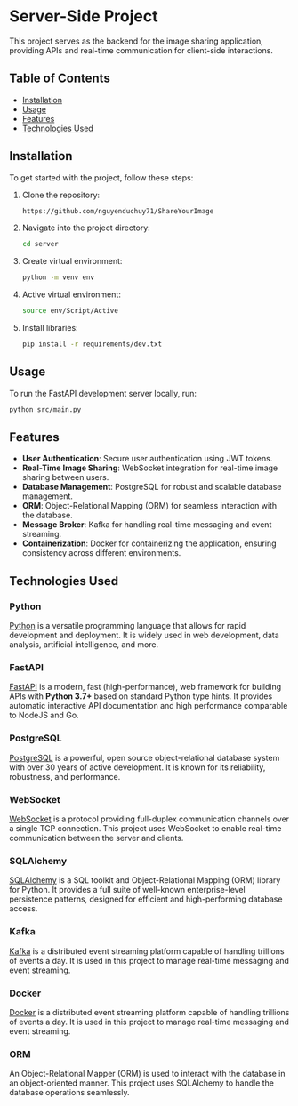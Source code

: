 # Server-Side Project

This project serves as the backend for the image sharing application, providing APIs and real-time communication for client-side interactions.

## Table of Contents

- [Installation](#installation)
- [Usage](#usage)
- [Features](#features)
- [Technologies Used](#technologies-used)

## Installation

To get started with the project, follow these steps:

1. Clone the repository:
    ```sh
    https://github.com/nguyenduchuy71/ShareYourImage
    ```
2. Navigate into the project directory:
    ```sh
    cd server
    ```
3. Create virtual environment:
    ```sh
    python -m venv env
    ```

4. Active virtual environment:
    ```sh
    source env/Script/Active
    ```

5. Install libraries:
    ```sh
    pip install -r requirements/dev.txt
    ```

## Usage

To run the FastAPI development server locally, run:
```sh
python src/main.py
```

## Features

- **User Authentication**: Secure user authentication using JWT tokens.
- **Real-Time Image Sharing**: WebSocket integration for real-time image sharing between users.
- **Database Management**: PostgreSQL for robust and scalable database management.
- **ORM**: Object-Relational Mapping (ORM) for seamless interaction with the database.
- **Message Broker**: Kafka for handling real-time messaging and event streaming.
- **Containerization**: Docker for containerizing the application, ensuring consistency across different environments.

## Technologies Used


### Python

[Python](https://www.python.org/) is a versatile programming language that allows for rapid development and deployment. It is widely used in web development, data analysis, artificial intelligence, and more.

### FastAPI

[FastAPI](https://fastapi.tiangolo.com/) is a modern, fast (high-performance), web framework for building APIs with **Python 3.7+** based on standard Python type hints. It provides automatic interactive API documentation and high performance comparable to NodeJS and Go.

### PostgreSQL

[PostgreSQL](https://www.postgresql.org/) is a powerful, open source object-relational database system with over 30 years of active development. It is known for its reliability, robustness, and performance.

### WebSocket

[WebSocket](https://developer.mozilla.org/en-US/docs/Web/API/WebSockets_API) is a protocol providing full-duplex communication channels over a single TCP connection. This project uses WebSocket to enable real-time communication between the server and clients.

### SQLAlchemy

[SQLAlchemy](https://www.sqlalchemy.org/) is a SQL toolkit and Object-Relational Mapping (ORM) library for Python. It provides a full suite of well-known enterprise-level persistence patterns, designed for efficient and high-performing database access.

### Kafka

[Kafka](https://kafka.apache.org/) is a distributed event streaming platform capable of handling trillions of events a day. It is used in this project to manage real-time messaging and event streaming.

### Docker

[Docker](https://www.docker.com/) is a distributed event streaming platform capable of handling trillions of events a day. It is used in this project to manage real-time messaging and event streaming.

### ORM

An Object-Relational Mapper (ORM) is used to interact with the database in an object-oriented manner. This project uses SQLAlchemy to handle the database operations seamlessly.

